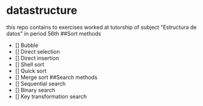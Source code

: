 # datastructure
this repo contains to exercises worked at tutorship of subject "Estructura de datos" in period 56th
##Sort methods
- [] Bubble
- [] Direct selection
- [] Direct insertion
- [] Shell sort
- [] Quick sort
- [] Merge sort
##Search methods
- [] Sequential search
- [] Binary search
- [] Key transformation search
